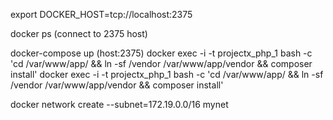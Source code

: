 export DOCKER_HOST=tcp://localhost:2375

docker ps (connect to 2375 host)

docker-compose up (host:2375)
docker exec -i -t projectx_php_1 bash -c 'cd /var/www/app/ && ln -sf /vendor /var/www/app/vendor && composer install'
docker exec -i -t projectx_php_1 bash -c 'cd /var/www/app/ && ln -sf /vendor /var/www/app/vendor && composer install'



 docker network create   --subnet=172.19.0.0/16 mynet
